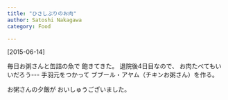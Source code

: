 ```yaml
---
title: "ひさしぶりのお肉"
author: Satoshi Nakagawa
category: Food

---
```


[2015-06-14]  

 毎日お粥さんと缶詰の魚で
飽きてきた。
退院後4日目なので、
お肉たべてもいいだろう---
手羽元をつかって
ブブール・アヤム（チキンお粥さん）を作る。

 お粥さんの夕飯が
おいしゅうございました。

